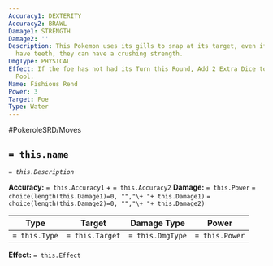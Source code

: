 ```yaml
---
Accuracy1: DEXTERITY
Accuracy2: BRAWL
Damage1: STRENGTH
Damage2: ''
Description: This Pokemon uses its gills to snap at its target, even if they don't
  have teeth, they can have a crushing strength.
DmgType: PHYSICAL
Effect: If the foe has not had its Turn this Round, Add 2 Extra Dice to the Damage
  Pool.
Name: Fishious Rend
Power: 3
Target: Foe
Type: Water
---
```


#PokeroleSRD/Moves

## `= this.name` 
*`= this.Description`*

**Accuracy:** `= this.Accuracy1` + `= this.Accuracy2`
**Damage:** `= this.Power` `= choice(length(this.Damage1)=0, "","\+ "+ this.Damage1)` `= choice(length(this.Damage2)=0, "","\+ "+ this.Damage2)`

| Type          | Target          | Damage Type          | Power          |
| ------------- | --------------- | ---------------- | -------------- |
| `= this.Type` | `= this.Target` | `= this.DmgType` | `= this.Power` | 

**Effect:** `= this.Effect`